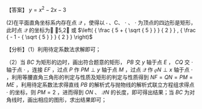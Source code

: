 【答案】 $y = x ^ { 2 } - 2 x - 3$

(2)在平面直角坐标系内存在点 $\mathcal { Q }$ ，使得以 $\cdot$ 、C、 $\cdot$ 、 $\cdot$ 为顶点的四边形是矩形，此时点 $\mathcal { Q }$ 的坐标为 5,2 或 $\left( { \frac { 5 + { \sqrt { 5 } } } { 2 } } , { \frac { - 1 - { \sqrt { 5 } } } { 2 } } \right)$

【分析】（1）利用待定系数法求解即可；

（2）当 $B C$ 为矩形的边时，画出符合题意的矩形， $P B$ 交 $y$ 轴于点 $E$ ， $C Q$ 交 $\cdot$ 轴于点 $\cdot$ ，连接 $E F$ ，过点 $P$ 作 $P M \perp y$ 轴于点 $M$ ，过点 $\mathcal { Q }$ 作 $\varrho N \perp x$ 轴于点 $\cdot$ ，利用等腰直角三角形的判定与性质及矩形的判定与性质得到 $N F = Q N = P M = M E$ ，利用待定系数法求得直线 $P B$ 的解析式与抛物线的解析式联立方程组求得点 $\cdot$ 的坐标，则 $P M = 2$ ，进而得到 $O N$ 、 $\mathcal Q N$ 的长度，即可得出结果；当 $B C$ 为对角线时，画出相应的图形，求出结果即可；
